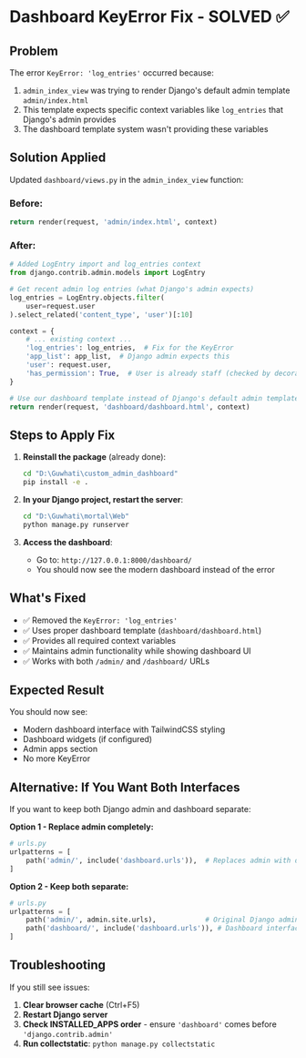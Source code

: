 # Dashboard KeyError Fix - SOLVED ✅

## Problem
The error `KeyError: 'log_entries'` occurred because:
1. `admin_index_view` was trying to render Django's default admin template `admin/index.html`
2. This template expects specific context variables like `log_entries` that Django's admin provides
3. The dashboard template system wasn't providing these variables

## Solution Applied
Updated `dashboard/views.py` in the `admin_index_view` function:

### Before:
```python
return render(request, 'admin/index.html', context)
```

### After:
```python
# Added LogEntry import and log_entries context
from django.contrib.admin.models import LogEntry

# Get recent admin log entries (what Django's admin expects)
log_entries = LogEntry.objects.filter(
    user=request.user
).select_related('content_type', 'user')[:10]

context = {
    # ... existing context ...
    'log_entries': log_entries,  # Fix for the KeyError
    'app_list': app_list,  # Django admin expects this
    'user': request.user,
    'has_permission': True,  # User is already staff (checked by decorator)
}

# Use our dashboard template instead of Django's default admin template
return render(request, 'dashboard/dashboard.html', context)
```

## Steps to Apply Fix

1. **Reinstall the package** (already done):
   ```bash
   cd "D:\Guwhati\custom_admin_dashboard"
   pip install -e .
   ```

2. **In your Django project, restart the server**:
   ```bash
   cd "D:\Guwhati\mortal\Web"
   python manage.py runserver
   ```

3. **Access the dashboard**:
   - Go to: `http://127.0.0.1:8000/dashboard/`
   - You should now see the modern dashboard instead of the error

## What's Fixed
- ✅ Removed the `KeyError: 'log_entries'` 
- ✅ Uses proper dashboard template (`dashboard/dashboard.html`)
- ✅ Provides all required context variables
- ✅ Maintains admin functionality while showing dashboard UI
- ✅ Works with both `/admin/` and `/dashboard/` URLs

## Expected Result
You should now see:
- Modern dashboard interface with TailwindCSS styling
- Dashboard widgets (if configured)
- Admin apps section
- No more KeyError

## Alternative: If You Want Both Interfaces

If you want to keep both Django admin and dashboard separate:

**Option 1 - Replace admin completely:**
```python
# urls.py
urlpatterns = [
    path('admin/', include('dashboard.urls')),  # Replaces admin with dashboard
]
```

**Option 2 - Keep both separate:**
```python
# urls.py  
urlpatterns = [
    path('admin/', admin.site.urls),            # Original Django admin
    path('dashboard/', include('dashboard.urls')), # Dashboard interface
]
```

## Troubleshooting

If you still see issues:
1. **Clear browser cache** (Ctrl+F5)
2. **Restart Django server** 
3. **Check INSTALLED_APPS order** - ensure `'dashboard'` comes before `'django.contrib.admin'`
4. **Run collectstatic**: `python manage.py collectstatic`
